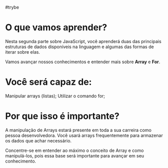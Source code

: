 #trybe

<h1>O que vamos aprender?</h1>
Nesta segunda parte sobre JavaScript, você aprenderá duas das principais estruturas de dados disponíveis na linguagem e algumas das formas de iterar sobre elas.

Vamos avançar nossos conhecimentos e entender mais sobre <strong>Array</strong> e <strong>For</strong>.

<h1>Você será capaz de:</h1>
Manipular arrays (listas);
Utilizar o comando for;<br>

<h1>Por que isso é importante?</h1>
A manipulação de Arrays estará presente em toda a sua carreira como pessoa desenvolvedora. Você usará arrays frequentemente para armazenar os dados que achar necessário.

Concentre-se em entender ao máximo o conceito de Array e como manipulá-los, pois essa base será importante para avançar em seu conhecimento.